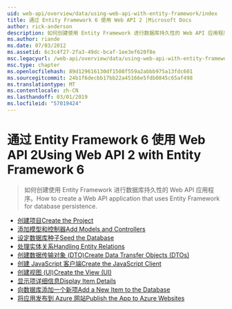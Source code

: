 ```yaml
---
uid: web-api/overview/data/using-web-api-with-entity-framework/index
title: 通过 Entity Framework 6 使用 Web API 2 |Microsoft Docs
author: rick-anderson
description: 如何创建使用 Entity Framework 进行数据库持久性的 Web API 应用程序。
ms.author: riande
ms.date: 07/03/2012
ms.assetid: 6c3c4f27-2fa3-49dc-bcaf-1ee3ef620f8e
msc.legacyurl: /web-api/overview/data/using-web-api-with-entity-framework
msc.type: chapter
ms.openlocfilehash: 89d129616130df1508f559a2abbb975a13fdc601
ms.sourcegitcommit: 24b1f6decbb17bb22a45166e5fdb0845c65af498
ms.translationtype: MT
ms.contentlocale: zh-CN
ms.lasthandoff: 03/01/2019
ms.locfileid: "57019424"
---
```

<a name="using-web-api-2-with-entity-framework-6"></a><span data-ttu-id="fae6e-103">通过 Entity Framework 6 使用 Web API 2</span><span class="sxs-lookup"><span data-stu-id="fae6e-103">Using Web API 2 with Entity Framework 6</span></span>
====================
> <span data-ttu-id="fae6e-104">如何创建使用 Entity Framework 进行数据库持久性的 Web API 应用程序。</span><span class="sxs-lookup"><span data-stu-id="fae6e-104">How to create a Web API application that uses Entity Framework for database persistence.</span></span>


- [<span data-ttu-id="fae6e-105">创建项目</span><span class="sxs-lookup"><span data-stu-id="fae6e-105">Create the Project</span></span>](part-1.md)
- [<span data-ttu-id="fae6e-106">添加模型和控制器</span><span class="sxs-lookup"><span data-stu-id="fae6e-106">Add Models and Controllers</span></span>](part-2.md)
- [<span data-ttu-id="fae6e-107">设定数据库种子</span><span class="sxs-lookup"><span data-stu-id="fae6e-107">Seed the Database</span></span>](part-3.md)
- [<span data-ttu-id="fae6e-108">处理实体关系</span><span class="sxs-lookup"><span data-stu-id="fae6e-108">Handling Entity Relations</span></span>](part-4.md)
- [<span data-ttu-id="fae6e-109">创建数据传输对象 (DTO)</span><span class="sxs-lookup"><span data-stu-id="fae6e-109">Create Data Transfer Objects (DTOs)</span></span>](part-5.md)
- [<span data-ttu-id="fae6e-110">创建 JavaScript 客户端</span><span class="sxs-lookup"><span data-stu-id="fae6e-110">Create the JavaScript Client</span></span>](part-6.md)
- [<span data-ttu-id="fae6e-111">创建视图 (UI)</span><span class="sxs-lookup"><span data-stu-id="fae6e-111">Create the View (UI)</span></span>](part-7.md)
- [<span data-ttu-id="fae6e-112">显示项详细信息</span><span class="sxs-lookup"><span data-stu-id="fae6e-112">Display Item Details</span></span>](part-8.md)
- [<span data-ttu-id="fae6e-113">向数据库添加一个新项</span><span class="sxs-lookup"><span data-stu-id="fae6e-113">Add a New Item to the Database</span></span>](part-9.md)
- [<span data-ttu-id="fae6e-114">将应用发布到 Azure 网站</span><span class="sxs-lookup"><span data-stu-id="fae6e-114">Publish the App to Azure Websites</span></span>](part-10.md)
